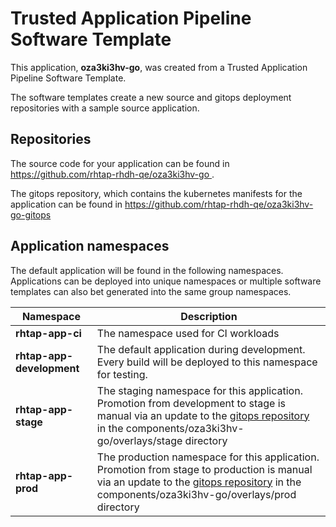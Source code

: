 # Trusted Application Pipeline Software Template

This application, **oza3ki3hv-go**, was created from a Trusted Application Pipeline Software Template.

The software templates create a new source and gitops deployment repositories with a sample source application. 

## Repositories

The source code for your application can be found in [https://github.com/rhtap-rhdh-qe/oza3ki3hv-go ](https://github.com/rhtap-rhdh-qe/oza3ki3hv-go ).
 
The gitops repository, which contains the kubernetes manifests for the application can be found in 
[https://github.com/rhtap-rhdh-qe/oza3ki3hv-go-gitops ](https://github.com/rhtap-rhdh-qe/oza3ki3hv-go-gitops ) 

## Application namespaces 

The default application will be found in the following namespaces. Applications can be deployed into unique namespaces or multiple software templates can also bet generated into the same group namespaces.  

|  Namespace   |  Description   |  
| -------- | -------- |
| **rhtap-app-ci** | The namespace used for CI workloads |
| **rhtap-app-development** | The default application during development. Every build will be deployed to this namespace for testing. |
| **rhtap-app-stage** | The staging namespace for this application. Promotion from development to stage is manual via an update to the [gitops repository](https://github.com/rhtap-rhdh-qe/oza3ki3hv-go-gitops ) in the components/oza3ki3hv-go/overlays/stage directory |
| **rhtap-app-prod** | The production namespace for this application. Promotion from stage to production is manual via an update to the [gitops repository](https://github.com/rhtap-rhdh-qe/oza3ki3hv-go-gitops ) in the components/oza3ki3hv-go/overlays/prod directory |